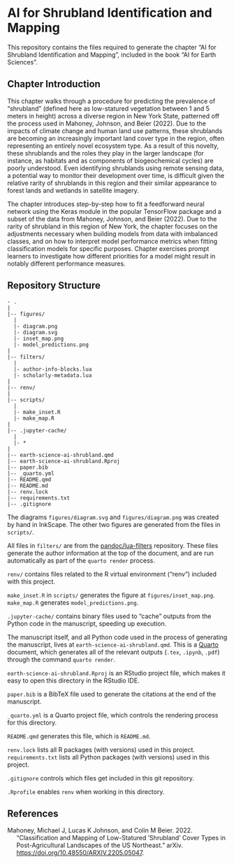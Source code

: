 AI for Shrubland Identification and Mapping
================

This repository contains the files required to generate the chapter “AI
for Shrubland Identification and Mapping”, included in the book “AI for
Earth Sciences”.

## Chapter Introduction

This chapter walks through a procedure for predicting the prevalence of
“shrubland” (defined here as low-statured vegetation between 1 and 5
meters in height) across a diverse region in New York State, patterned
off the process used in Mahoney, Johnson, and Beier (2022). Due to the
impacts of climate change and human land use patterns, these shrublands
are becoming an increasingly important land cover type in the region,
often representing an entirely novel ecosystem type. As a result of this
novelty, these shrublands and the roles they play in the larger
landscape (for instance, as habitats and as components of biogeochemical
cycles) are poorly understood. Even identifying shrublands using remote
sensing data, a potential way to monitor their development over time, is
difficult given the relative rarity of shrublands in this region and
their similar appearance to forest lands and wetlands in satellite
imagery.

The chapter introduces step-by-step how to fit a feedforward neural
network using the Keras module in the popular TensorFlow package and a
subset of the data from Mahoney, Johnson, and Beier (2022). Due to the
rarity of shrubland in this region of New York, the chapter focuses on
the adjustments necessary when building models from data with imbalanced
classes, and on how to interpret model performance metrics when fitting
classification models for specific purposes. Chapter exercises prompt
learners to investigate how different priorities for a model might
result in notably different performance measures.

## Repository Structure

    - .
    |
    |-- figures/
      |
      |- diagram.png
      |- diagram.svg
      |- inset_map.png
      |- model_predictions.png
    |
    |-- filters/
      |
      |- author-info-blocks.lua
      |- scholarly-metadata.lua
    |
    |-- renv/
    |
    |-- scripts/
      |
      |- make_inset.R
      |- make_map.R
    |
    |-- .jupyter-cache/
      |
      |- *
    |
    |-- earth-science-ai-shrubland.qmd
    |-- earth-science-ai-shrubland.Rproj
    |-- paper.bib
    |-- _quarto.yml
    |-- README.qmd
    |-- README.md
    |-- renv.lock
    |-- requirements.txt
    |-- .gitignore

The diagrams `figures/diagram.svg` and `figures/diagram.png` was created
by hand in InkScape. The other two figures are generated from the files
in `scripts/`.

All files in `filters/` are from the
[pandoc/lua-filters](https://github.com/pandoc/lua-filters) repository.
These files generate the author information at the top of the document,
and are run automatically as part of the `quarto render` process.

`renv/` contains files related to the R virtual environment (“renv”)
included with this project.

`make_inset.R` in `scripts/` generates the figure at
`figures/inset_map.png`. `make_map.R` generates `model_predictions.png`.

`.jupyter-cache/` contains binary files used to “cache” outputs from the
Python code in the manuscript, speeding up execution.

The manuscript itself, and all Python code used in the process of
generating the manuscript, lives at `earth-science-ai-shrubland.qmd`.
This is a [Quarto](https://quarto.org/) document, which generates all of
the relevant outputs (`.tex`, `.ipynb`, `.pdf`) through the command
`quarto render`.

`earth-science-ai-shrubland.Rproj` is an RStudio project file, which
makes it easy to open this directory in the RStudio IDE.

`paper.bib` is a BibTeX file used to generate the citations at the end
of the manuscript.

`_quarto.yml` is a Quarto project file, which controls the rendering
process for this directory.

`README.qmd` generates this file, which is `README.md`.

`renv.lock` lists all R packages (with versions) used in this project.
`requirements.txt` lists all Python packages (with versions) used in
this project.

`.gitignore` controls which files get included in this git repository.

`.Rprofile` enables `renv` when working in this directory.

## References

<div id="refs" class="references csl-bib-body hanging-indent">

<div id="ref-Paper" class="csl-entry">

Mahoney, Michael J, Lucas K Johnson, and Colin M Beier. 2022.
“Classification and Mapping of Low-Statured ’Shrubland’ Cover Types in
Post-Agricultural Landscapes of the US Northeast.” arXiv.
<https://doi.org/10.48550/ARXIV.2205.05047>.

</div>

</div>
